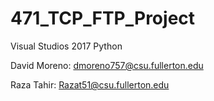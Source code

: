 # 471_TCP_FTP_Project

Visual Studios 2017
Python

David Moreno: dmoreno757@csu.fullerton.edu

Raza Tahir: Razat51@csu.fullerton.edu
